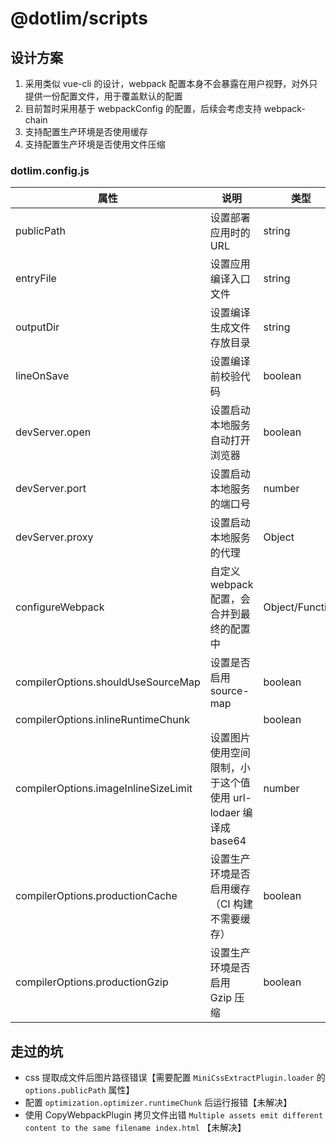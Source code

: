 # @dotlim/scripts

## 设计方案

1. 采用类似 vue-cli 的设计，webpack 配置本身不会暴露在用户视野，对外只提供一份配置文件，用于覆盖默认的配置
2. 目前暂时采用基于 webpackConfig 的配置，后续会考虑支持 webpack-chain
3. 支持配置生产环境是否使用缓存
4. 支持配置生产环境是否使用文件压缩

### dotlim.config.js

| 属性                                 | 说明                                                          | 类型            | 默认值       |
| ------------------------------------ | ------------------------------------------------------------- | --------------- | ------------ |
| publicPath                           | 设置部署应用时的 URL                                          | string          | /            |
| entryFile                            | 设置应用编译入口文件                                          | string          | src/index.js |
| outputDir                            | 设置编译生成文件存放目录                                      | string          | build        |
| lineOnSave                           | 设置编译前校验代码                                            | boolean         | false        |
| devServer.open                       | 设置启动本地服务自动打开浏览器                                | boolean         | false        |
| devServer.port                       | 设置启动本地服务的端口号                                      | number          | 9090         |
| devServer.proxy                      | 设置启动本地服务的代理                                        | Object          | {}           |
| configureWebpack                     | 自定义 webpack 配置，会合并到最终的配置中                     | Object/Function | {}           |
| compilerOptions.shouldUseSourceMap   | 设置是否启用 source-map                                       | boolean         | false        |
| compilerOptions.inlineRuntimeChunk   |                                                               | boolean         | false        |
| compilerOptions.imageInlineSizeLimit | 设置图片使用空间限制，小于这个值使用 url-lodaer 编译成 base64 | number          | 10000        |
| compilerOptions.productionCache      | 设置生产环境是否启用缓存（CI 构建不需要缓存）                 | boolean         | true         |
| compilerOptions.productionGzip       | 设置生产环境是否启用 Gzip 压缩                                | boolean         | false        |

## 走过的坑

- css 提取成文件后图片路径错误【需要配置 `MiniCssExtractPlugin.loader` 的 `options.publicPath` 属性】
- 配置 `optimization.optimizer.runtimeChunk` 后运行报错【未解决】
- 使用 CopyWebpackPlugin 拷贝文件出错 `Multiple assets emit different content to the same filename index.html` 【未解决】
